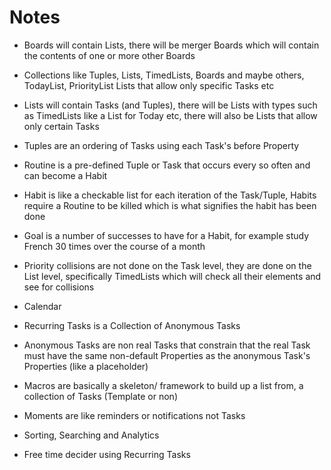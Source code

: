 # Notes

* Boards will contain Lists, there will be merger Boards which will contain the contents of one or more other Boards

* Collections like Tuples, Lists, TimedLists, Boards and maybe others, TodayList, PriorityList Lists that allow only 
specific Tasks etc

* Lists will contain Tasks (and Tuples), there will be Lists with types such as TimedLists like a List for Today etc,
 there will also be Lists that allow only certain Tasks 

* Tuples are an ordering of Tasks using each Task's before Property

* Routine is a pre-defined Tuple or Task that occurs every so often and can become a Habit

* Habit is like a checkable list for each iteration of the Task/Tuple, Habits require a Routine to be killed which is
 what signifies the habit has been done
 
* Goal is a number of successes to have for a Habit, for example study French 30 times over the course of a month

* Priority collisions are not done on the Task level, they are done on the List level, specifically TimedLists which 
will check all their elements and see for collisions

* Calendar

* Recurring Tasks is a Collection of Anonymous Tasks

* Anonymous Tasks are non real Tasks that constrain that the real Task must have the same non-default Properties as 
the anonymous Task's Properties (like a placeholder)

* Macros are basically a skeleton/ framework to build up a list from, a collection of Tasks (Template or non)

* Moments are like reminders or notifications not Tasks

* Sorting, Searching and Analytics

* Free time decider using Recurring Tasks
